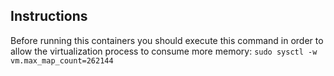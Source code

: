 ## Instructions

Before running this containers you should execute this command in order to allow the virtualization process to consume more memory:
`sudo sysctl -w vm.max_map_count=262144`

